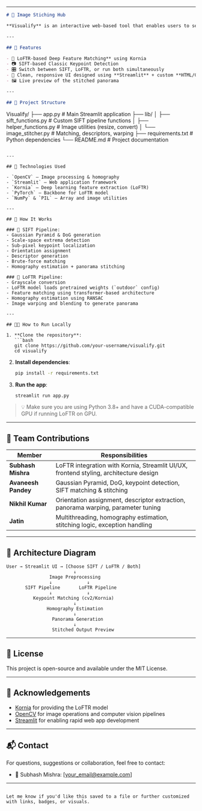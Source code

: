 
---

```markdown
# 🌌 Image Stiching Hub

**Visualify** is an interactive web-based tool that enables users to seamlessly stitch two overlapping images using either traditional computer vision (**SIFT**) or advanced deep learning techniques (**LoFTR**). Powered by **Streamlit**, this project showcases a full pipeline for feature detection, matching, homography estimation, and panorama generation with a clean UI.

---

## 🚀 Features

- 🧠 LoFTR-based Deep Feature Matching** using Kornia
- 📷 SIFT-based Classic Keypoint Detection
- 🎛️ Switch between SIFT, LoFTR, or run both simultaneously
- 🌈 Clean, responsive UI designed using **Streamlit** + custom **HTML/CSS**
- 🖼️ Live preview of the stitched panorama

---

## 📁 Project Structure

```
Visualify/
├── app.py                      # Main Streamlit application
├── lib/
│   ├── sift_functions.py       # Custom SIFT pipeline functions
│   ├── helper_functions.py     # Image utilities (resize, convert)
│   └── image_stitcher.py       # Matching, descriptors, warping
├── requirements.txt            # Python dependencies
└── README.md                   # Project documentation
```

---

## 🔧 Technologies Used

- `OpenCV` — Image processing & homography
- `Streamlit` — Web application framework
- `Kornia` — Deep learning feature extraction (LoFTR)
- `PyTorch` — Backbone for LoFTR model
- `NumPy` & `PIL` — Array and image utilities

---

## 📸 How It Works

### 🔬 SIFT Pipeline:
- Gaussian Pyramid & DoG generation
- Scale-space extrema detection
- Sub-pixel keypoint localization
- Orientation assignment
- Descriptor generation
- Brute-force matching
- Homography estimation + panorama stitching

### 🤖 LoFTR Pipeline:
- Grayscale conversion
- LoFTR model loads pretrained weights (`outdoor` config)
- Feature matching using transformer-based architecture
- Homography estimation using RANSAC
- Image warping and blending to generate panorama

---

## 🧑‍💻 How to Run Locally

1. **Clone the repository**:
   ```bash
   git clone https://github.com/your-username/visualify.git
   cd visualify
   ```

2. **Install dependencies**:
   ```bash
   pip install -r requirements.txt
   ```

3. **Run the app**:
   ```bash
   streamlit run app.py
   ```

> 💡 Make sure you are using Python 3.8+ and have a CUDA-compatible GPU if running LoFTR on GPU.

---

## 👥 Team Contributions

| Member              | Responsibilities |
|---------------------|------------------|
| **Subhash Mishra**  | LoFTR integration with Kornia, Streamlit UI/UX, frontend styling, architecture design |
| **Avaneesh Pandey** | Gaussian Pyramid, DoG, keypoint detection, SIFT matching & stitching |
| **Nikhil Kumar**    | Orientation assignment, descriptor extraction, panorama warping, parameter tuning |
| **Jatin**           | Multithreading, homography estimation, stitching logic, exception handling |

---

## 🧱 Architecture Diagram

```text
User → Streamlit UI → [Choose SIFT / LoFTR / Both]
                         ↓
                Image Preprocessing
                ↓             ↓
       SIFT Pipeline       LoFTR Pipeline
                ↓             ↓
          Keypoint Matching (cv2/Kornia)
                         ↓
               Homography Estimation
                         ↓
                 Panorama Generation
                         ↓
                 Stitched Output Preview
```

---

## 📜 License

This project is open-source and available under the MIT License.

---

## 🙌 Acknowledgements

- [Kornia](https://github.com/kornia/kornia) for providing the LoFTR model
- [OpenCV](https://opencv.org/) for image operations and computer vision pipelines
- [Streamlit](https://streamlit.io) for enabling rapid web app development

---

## 📬 Contact

For questions, suggestions or collaboration, feel free to contact:
- 📧 Subhash Mishra: [your_email@example.com]

---
```

Let me know if you'd like this saved to a file or further customized with links, badges, or visuals.